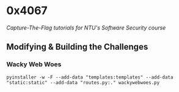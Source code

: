 # 0x4067
*Capture-The-Flag tutorials for NTU's Software Security course*

## Modifying & Building the Challenges

### Wacky Web Woes
```
pyinstaller -w -F --add-data "templates:templates" --add-data "static:static" --add-data "routes.py:." wackywebwoes.py
```